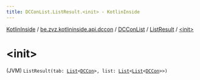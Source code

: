 ```yaml
---
title: DCConList.ListResult.<init> - KotlinInside
---
```


[KotlinInside](../../../index.html) / [be.zvz.kotlininside.api.dccon](../../index.html) / [DCConList](../index.html) / [ListResult](index.html) / [&lt;init&gt;](./-init-.html)

# &lt;init&gt;

(JVM) `ListResult(tab: `[`List`](https://kotlinlang.org/api/latest/jvm/stdlib/kotlin.collections/-list/index.html)`<`[`DCCon`](../../../be.zvz.kotlininside.api.type/-d-c-con/index.html)`>, list: `[`List`](https://kotlinlang.org/api/latest/jvm/stdlib/kotlin.collections/-list/index.html)`<`[`List`](https://kotlinlang.org/api/latest/jvm/stdlib/kotlin.collections/-list/index.html)`<`[`DCCon`](../../../be.zvz.kotlininside.api.type/-d-c-con/index.html)`>>)`